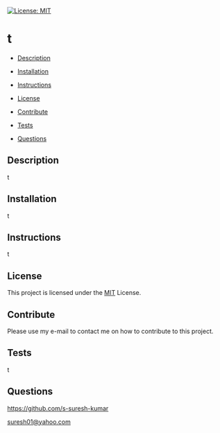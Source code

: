 
[![License: MIT](https://img.shields.io/badge/License-MIT-yellow.svg)](https://opensource.org/licenses/MIT) 

# t 






* [Description](#Description)

* [Installation](#Installation)

* [Instructions](#Instructions)

* [License](#License)

* [Contribute](#Contribute)

* [Tests](#Tests)

* [Questions](#Questions)

## Description

t

## Installation

t

## Instructions

t

## License 

This project is licensed under the [ MIT](https://opensource.org/licenses/MIT) License. 

## Contribute

Please use my e-mail to contact me on how to contribute to this project.

## Tests

t

## Questions

https://github.com/s-suresh-kumar


suresh01@yahoo.com



